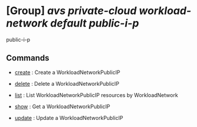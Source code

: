 # [Group] _avs private-cloud workload-network default public-i-p_

public-i-p

## Commands

- [create](/Commands/avs/private-cloud/workload-network/default/public-i-p/_create.md)
: Create a WorkloadNetworkPublicIP

- [delete](/Commands/avs/private-cloud/workload-network/default/public-i-p/_delete.md)
: Delete a WorkloadNetworkPublicIP

- [list](/Commands/avs/private-cloud/workload-network/default/public-i-p/_list.md)
: List WorkloadNetworkPublicIP resources by WorkloadNetwork

- [show](/Commands/avs/private-cloud/workload-network/default/public-i-p/_show.md)
: Get a WorkloadNetworkPublicIP

- [update](/Commands/avs/private-cloud/workload-network/default/public-i-p/_update.md)
: Update a WorkloadNetworkPublicIP
